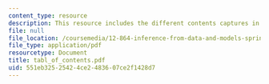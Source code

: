 ```yaml
---
content_type: resource
description: This resource includes the different contents captures in course notes.
file: null
file_location: /coursemedia/12-864-inference-from-data-and-models-spring-2005/551eb32525424ce2483607ce2f1428d7_tabl_of_contents.pdf
file_type: application/pdf
resourcetype: Document
title: tabl_of_contents.pdf
uid: 551eb325-2542-4ce2-4836-07ce2f1428d7
---
```

